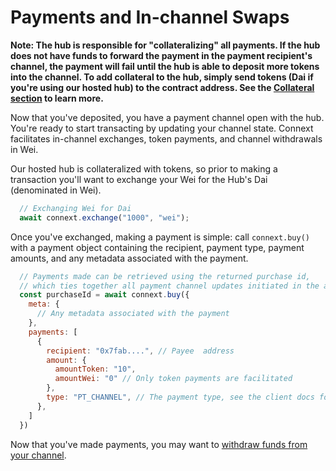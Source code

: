 # Payments and In-channel Swaps

**Note: The hub is responsible for "collateralizing" all payments. If the hub does not have funds to forward the payment in the payment recipient's channel, the payment will fail until the hub is able to deposit more tokens into the channel. To add collateral to the hub, simply send tokens (Dai if you're using our hosted hub) to the contract address. See the [Collateral section](./coreConcepts.md#collateral) to learn more.**

Now that you've deposited, you have a payment channel open with the hub. You're ready to start transacting by updating your channel state. Connext facilitates in-channel exchanges, token payments, and channel withdrawals in Wei.

Our hosted hub is collateralized with tokens, so prior to making a transaction you'll want to exchange your Wei for the Hub's Dai (denominated in Wei).


```javascript
  // Exchanging Wei for Dai
  await connext.exchange("1000", "wei");
```

Once you've exchanged, making a payment is simple: call `connext.buy()` with a payment object containing the recipient, payment type, payment amounts, and any metadata associated with the payment.

```javascript
  // Payments made can be retrieved using the returned purchase id,
  // which ties together all payment channel updates initiated in the array.
  const purchaseId = await connext.buy({
    meta: {
      // Any metadata associated with the payment
    },
    payments: [
      {
        recipient: "0x7fab....", // Payee  address
        amount: {
          amountToken: "10",
          amountWei: "0" // Only token payments are facilitated
        },
        type: "PT_CHANNEL", // The payment type, see the client docs for more
      },
    ]
  })
  ```

Now that you've made payments, you may want to [withdraw funds from your channel](./withdrawals.html).